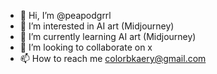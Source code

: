 - 👋 Hi, I’m @peapodgrrl
- 👀 I’m interested in AI art (Midjourney)
- 🌱 I’m currently learning AI art (Midjourney)
- 💞️ I’m looking to collaborate on x
- 📫 How to reach me colorbkaery@gmail.com

<!---
peapodgrrl/peapodgrrl is a ✨ special ✨ repository because its `README.md` (this file) appears on your GitHub profile.
You can click the Preview link to take a look at your changes.
--->
